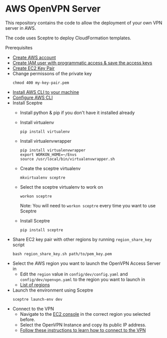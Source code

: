 # AWS OpenVPN Server
This repository contains the code to allow the deployment of your own VPN server in AWS.

The code uses Sceptre to deploy CloudFormation templates.

Prerequisites
- [Create AWS account](aws.amazon.com/free)
- [Create IAM user with programmatic access & save the access keys](http://docs.aws.amazon.com/IAM/latest/UserGuide/id_users_create.html#id_users_create_console)
- [Create EC2 Key Pair]( http://docs.aws.amazon.com/AWSEC2/latest/UserGuide/ec2-key-pairs.html#having-ec2-create-your-key-pair)
- Change permissons of the private key
  ```
  chmod 400 my-key-pair.pem
  ```
- [Install AWS CLI to your machine](http://docs.aws.amazon.com/cli/latest/userguide/installing.html)
- [Configure AWS CLI](http://docs.aws.amazon.com/cli/latest/userguide/cli-chap-getting-started.html#cli-quick-configuration)
- Install Sceptre
  - Install python & pip if you don't have it installed already
  - Install virtualenv
    ```
    pip install virtualenv
    ```
  - Install virtualenvwrapper
    ```
    pip install virtualenvwrapper
    export WORKON_HOME=~/Envs
    source /usr/local/bin/virtualenvwrapper.sh
    ```
  - Create the sceptre virtualenv
    ```
    mkvirtualenv sceptre
    ```
  - Select the sceptre virtualenv to work on
    ```
    workon sceptre
    ```
    Note: You will need to `workon sceptre` every time you want to use Sceptre

  - Install Sceptre
    ```
    pip install sceptre
    ```
- Share EC2 key pair with other regions by running `region_share_key` script
  ```
  bash region_share_key.sh path/to/pem_key.pem
  ```
- Select the AWS region you want to launch the OpenVPN Access Server in
  - Edit the `region` value in `config/dev/config.yaml` and `config/dev/openvpn.yaml` to the region you want to launch in
  - [List of regions](http://docs.aws.amazon.com/general/latest/gr/rande.html#cfn_region)
- Launch the environment using Sceptre
  ```
  sceptre launch-env dev
  ```
- Connect to the VPN
  - Navigate to the [EC2 console](console.aws.amazon.com/ec2) in the correct region you selected before.
  - Select the OpenVPN Instance and copy its public IP address.
  - [Follow these instructions to learn how to connect to the VPN](http://envyandroid.com/connecting-android-openvpn/)
